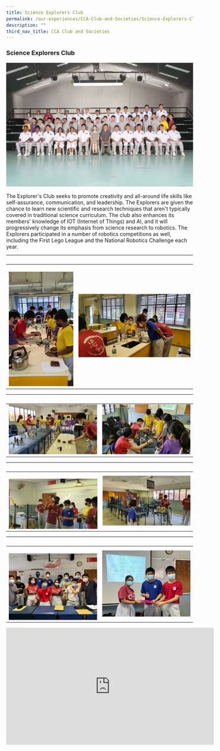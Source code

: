 ```yaml
---
title: Science Explorers Club
permalink: /our-experiences/CCA-Club-and-Societies/Science-Explorers-Club/
description: ""
third_nav_title: CCA Club and Societies
---
```

### Science Explorers Club


![](/images/JSSE1.jpg)


The Explorer's Club seeks to promote creativity and all-around life skills like self-assurance, communication, and leadership. The Explorers are given the chance to learn new scientific and research techniques that aren't typically covered in traditional science curriculum. The club also enhances its members' knowledge of IOT (Internet of Things) and AI, and it will progressively change its emphasis from science research to robotics. The Explorers participated in a number of robotics competitions as well, including the First Lego League and the National Robotics Challenge each year.


|   |   |  
|---|---|  
| ![](/images/JSMVAC2.jpg) | ![](/images/JSMVAC3.jpg)|


|   |   |  
|---|---|  
|![](/images/JSMVAC4.jpg)| ![](/images/JSMVAC5.jpg) |


|   |   |  
|---|---|  
|  ![](/images/JSMVAC6.jpg) | ![](/images/JSMVAC7.jpg) |


|   |   |  
|---|---|  
| ![](/images/JSMVAC8.jpg) | ![](/images/JSMVAC9.jpg) |


<iframe width="560" height="315" src="https://www.youtube.com/embed/c3k8ftydMM4" title="YouTube video player" frameborder="0" allow="accelerometer; autoplay; clipboard-write; encrypted-media; gyroscope; picture-in-picture; web-share" allowfullscreen></iframe>



